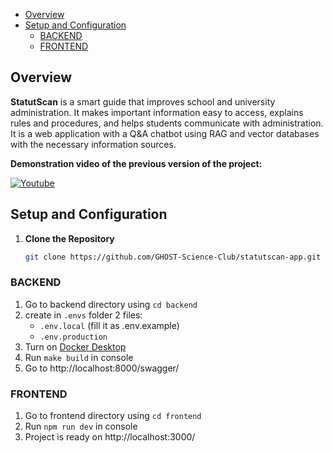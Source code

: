 - [Overview](#overview)
- [Setup and Configuration](#setup-and-configuration)
    - [BACKEND](#backend)
    - [FRONTEND](#frontend)

## Overview

**StatutScan** is a smart guide that improves school and university administration. It makes important information easy
to access, explains rules and procedures, and helps students communicate with administration. It is a web application
with a Q&A chatbot using RAG and vector databases with the necessary information sources.

**Demonstration video of the previous version of the project:**

[![Youtube](https://i.postimg.cc/XYVqJ23V/statutscan-demo-thumbnail.png)](https://www.youtube.com/watch?v=3IKxKgnEjdY)

## Setup and Configuration

1. **Clone the Repository**

   ```bash
   git clone https://github.com/GHOST-Science-Club/statutscan-app.git .
    ```

### BACKEND

1. Go to backend directory using `cd backend`
2. create in `.envs` folder 2 files:
    - `.env.local` (fill it as .env.example)
    - `.env.production`
3. Turn on [Docker Desktop](https://www.docker.com/products/docker-desktop/)
4. Run `make build` in console
5. Go to http://localhost:8000/swagger/

### FRONTEND

1. Go to frontend directory using `cd frontend`
2. Run `npm run dev` in console
3. Project is ready on http://localhost:3000/
